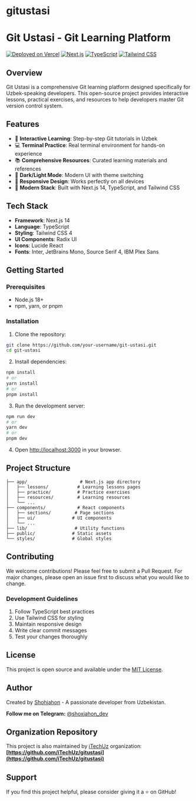 # gitustasi

# Git Ustasi - Git Learning Platform

[![Deployed on Vercel](https://img.shields.io/badge/Deployed%20on-Vercel-black?style=for-the-badge&logo=vercel)](https://gitustasi.uz)
[![Next.js](https://img.shields.io/badge/Next.js-14-black?style=for-the-badge&logo=next.js)](https://nextjs.org/)
[![TypeScript](https://img.shields.io/badge/TypeScript-5-blue?style=for-the-badge&logo=typescript)](https://www.typescriptlang.org/)
[![Tailwind CSS](https://img.shields.io/badge/Tailwind_CSS-4-38B2AC?style=for-the-badge&logo=tailwind-css)](https://tailwindcss.com/)

## Overview

Git Ustasi is a comprehensive Git learning platform designed specifically for Uzbek-speaking developers. This open-source project provides interactive lessons, practical exercises, and resources to help developers master Git version control system.

## Features

- 🎯 **Interactive Learning**: Step-by-step Git tutorials in Uzbek
- 💻 **Terminal Practice**: Real terminal environment for hands-on experience
- 📚 **Comprehensive Resources**: Curated learning materials and references
- 🌙 **Dark/Light Mode**: Modern UI with theme switching
- 📱 **Responsive Design**: Works perfectly on all devices
- 🚀 **Modern Stack**: Built with Next.js 14, TypeScript, and Tailwind CSS

## Tech Stack

- **Framework**: Next.js 14
- **Language**: TypeScript
- **Styling**: Tailwind CSS 4
- **UI Components**: Radix UI
- **Icons**: Lucide React
- **Fonts**: Inter, JetBrains Mono, Source Serif 4, IBM Plex Sans

## Getting Started

### Prerequisites

- Node.js 18+
- npm, yarn, or pnpm

### Installation

1. Clone the repository:

```bash
git clone https://github.com/your-username/git-ustasi.git
cd git-ustasi
```

2. Install dependencies:

```bash
npm install
# or
yarn install
# or
pnpm install
```

3. Run the development server:

```bash
npm run dev
# or
yarn dev
# or
pnpm dev
```

4. Open [http://localhost:3000](http://localhost:3000) in your browser.

## Project Structure

```
├── app/                    # Next.js app directory
│   ├── lessons/           # Learning lessons pages
│   ├── practice/          # Practice exercises
│   ├── resources/         # Learning resources
│   └── ...
├── components/            # React components
│   ├── sections/         # Page sections
│   ├── ui/              # UI components
│   └── ...
├── lib/                  # Utility functions
├── public/              # Static assets
└── styles/              # Global styles
```

## Contributing

We welcome contributions! Please feel free to submit a Pull Request. For major changes, please open an issue first to discuss what you would like to change.

### Development Guidelines

1. Follow TypeScript best practices
2. Use Tailwind CSS for styling
3. Maintain responsive design
4. Write clear commit messages
5. Test your changes thoroughly

## License

This project is open source and available under the [MIT License](LICENSE).

## Author

Created by [Shohjahon](https://github.com/shohjahon) - A passionate developer from Uzbekistan.

**Follow me on Telegram:** [@shoxjahon_dev](https://t.me/shoxjahon_dev)

## Organization Repository

This project is also maintained by [iTechUz](https://github.com/iTechUz) organization:
**[https://github.com/iTechUz/gitustasi](https://github.com/iTechUz/gitustasi)**

## Support

If you find this project helpful, please consider giving it a ⭐ on GitHub!
